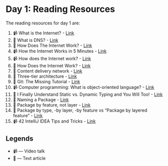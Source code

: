 # Day 1: Reading Resources

The reading resources for day 1 are:

1. :video_camera:  What is the Internet? - [Link](https://www.youtube.com/watch?v=Dxcc6ycZ73M)
2. :newspaper: What is DNS? - [Link](https://www.cloudflare.com/learning/dns/what-is-dns/)
3. :newspaper:  How Does The Internet Work? - [Link](https://medium.com/@User3141592/how-does-the-internet-work-edc2e22e7eb8)
4. :video_camera: How the Internet Works in 5 Minutes - [Link](https://www.youtube.com/watch?v=7_LPdttKXPc)
5. :video_camera: How does the Internet work? - [Link](https://www.youtube.com/watch?v=eiDcMY6YfEc)
6. :newspaper:  How Does the Internet Work? - [Link](https://web.stanford.edu/class/msande91si/www-spr04/readings/week1/InternetWhitepaper.htm)
7. :newspaper:  Content delivery network - [Link](https://en.wikipedia.org/wiki/Content_delivery_network)
8. :newspaper:  Three-tier architecture - [Link](https://www.linuxjournal.com/article/3508)
9. :newspaper:  Git: The Missing Tutorial - [Link](https://github.com/shekhargulati/git-the-missing-tutorial/blob/master/README.md)
10. :video_camera:  Computer programming: What is object-oriented language? - [Link](https://www.youtube.com/watch?v=SS-9y0H3Si8)
11. :newspaper: I Finally Understand Static vs. Dynamic Typing and You Will Too! - [Link](https://hackernoon.com/i-finally-understand-static-vs-dynamic-typing-and-you-will-too-ad0c2bd0acc7)
12. :newspaper: Naming a Package - [Link](https://docs.oracle.com/javase/tutorial/java/package/namingpkgs.html)
13. :newspaper: Package by feature, not layer - [Link](http://www.javapractices.com/topic/TopicAction.do;jsessionid=0BF4844350780B6F55476E1137FF4893?Id=205)
14. :newspaper: Package by type, -by layer, -by feature vs “Package by layered feature” - [Link](https://proandroiddev.com/package-by-type-by-layer-by-feature-vs-package-by-layered-feature-e59921a4dffa)
15. :video_camera:  42 IntelliJ IDEA Tips and Tricks - [Link](https://www.youtube.com/watch?v=eq3KiAH4IBI)

## Legends

- :video_camera: — Video talk
- :newspaper: — Text article

